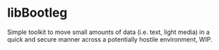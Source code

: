 # libBootleg
Simple toolkit to move small amounts of data (i.e. text, light media) in a quick and secure manner across a potentially hostile environment, WIP.
